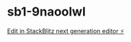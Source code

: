 # sb1-9naoolwl

[Edit in StackBlitz next generation editor ⚡️](https://stackblitz.com/~/github.com/sabernathy1/sb1-9naoolwl)